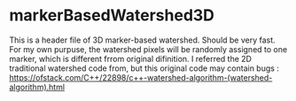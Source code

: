 # markerBasedWatershed3D

This is a header file of 3D marker-based watershed. Should be very fast.
For my own purpuse, the watershed pixels will be randomly assigned to one marker, which is different frrom original difinition.
I referred the 2D traditional watershed code from, but this original code may contain bugs : https://ofstack.com/C++/22898/c++-watershed-algorithm-(watershed-algorithm).html
